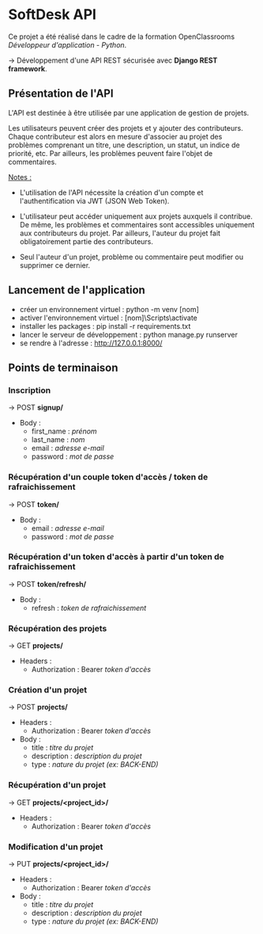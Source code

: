 # SoftDesk API

Ce projet a été réalisé dans le cadre de la formation OpenClassrooms *Développeur d'application - Python*.

→ Développement d'une API REST sécurisée avec **Django REST framework**.

## Présentation de l'API

L'API est destinée à être utilisée par une application de gestion de projets.

Les utilisateurs peuvent créer des projets et y ajouter des contributeurs. Chaque contributeur est alors en mesure d'associer au projet des problèmes comprenant un titre, une description, un statut, un indice de priorité, etc. Par ailleurs, les problèmes peuvent faire l'objet de commentaires.

<ins>Notes :</ins>

- L'utilisation de l'API nécessite la création d'un compte et l'authentification via JWT (JSON Web Token).

- L'utilisateur peut accéder uniquement aux projets auxquels il contribue. De même, les problèmes et commentaires sont accessibles uniquement aux contributeurs du projet. Par ailleurs, l'auteur du projet fait obligatoirement partie des contributeurs.

- Seul l'auteur d'un projet, problème ou commentaire peut modifier ou supprimer ce dernier.

## Lancement de l'application
- créer un environnement virtuel : python -m venv [nom]
- activer l'environnement virtuel : [nom]\Scripts\activate
- installer les packages : pip install -r requirements.txt
- lancer le serveur de développement : python manage.py runserver
- se rendre à l'adresse : http://127.0.0.1:8000/

## Points de terminaison

### Inscription
→ POST **signup/**
- Body :
    - first_name : *prénom*
    - last_name : *nom*
    - email : *adresse e-mail*
    - password : *mot de passe*

### Récupération d'un couple token d'accès / token de rafraichissement
→ POST **token/**
- Body :
    - email : *adresse e-mail*
    - password : *mot de passe*

### Récupération d'un token d'accès à partir d'un token de rafraichissement
→ POST **token/refresh/**
- Body :
    - refresh : *token de rafraichissement*

### Récupération des projets
→ GET **projects/**
- Headers :
    - Authorization : Bearer *token d'accès*

### Création d'un projet
→ POST **projects/**
- Headers :
    - Authorization : Bearer *token d'accès*
- Body :
    - title : *titre du projet*
    - description : *description du projet*
    - type : *nature du projet (ex: BACK-END)*

### Récupération d'un projet
→ GET **projects/<project_id>/**
- Headers :
    - Authorization : Bearer *token d'accès*

### Modification d'un projet
→ PUT **projects/<project_id>/**
- Headers :
    - Authorization : Bearer *token d'accès*
- Body :
    - title : *titre du projet*
    - description : *description du projet*
    - type : *nature du projet (ex: BACK-END)*
